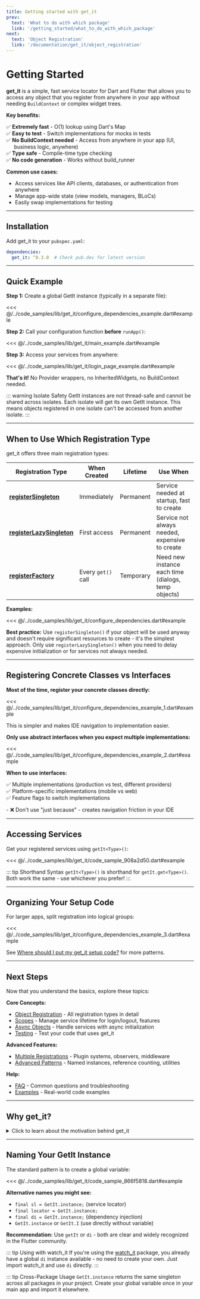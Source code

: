 ```yaml
---
title: Getting started with get_it
prev:
  text: 'What to do with which package'
  link: '/getting_started/what_to_do_with_which_package'
next:
  text: 'Object Registration'
  link: '/documentation/get_it/object_registration'
---
```


# Getting Started

<strong>get_it</strong> is a simple, fast service locator for Dart and Flutter that allows you to access any object that you register from anywhere in your app without needing `BuildContext` or complex widget trees.

<strong>Key benefits:</strong>
<ul style="list-style: none; padding-left: 0;">
  <li style="padding-left: 1.5em; text-indent: -1.5em;">✅ <strong>Extremely fast</strong> - O(1) lookup using Dart's Map</li>
  <li style="padding-left: 1.5em; text-indent: -1.5em;">✅ <strong>Easy to test</strong> - Switch implementations for mocks in tests</li>
  <li style="padding-left: 1.5em; text-indent: -1.5em;">✅ <strong>No BuildContext needed</strong> - Access from anywhere in your app (UI, business logic, anywhere)</li>
  <li style="padding-left: 1.5em; text-indent: -1.5em;">✅ <strong>Type safe</strong> - Compile-time type checking</li>
  <li style="padding-left: 1.5em; text-indent: -1.5em;">✅ <strong>No code generation</strong> - Works without build_runner</li>
</ul>

<strong>Common use cases:</strong>
- Access services like API clients, databases, or authentication from anywhere
- Manage app-wide state (view models, managers, BLoCs)
- Easily swap implementations for testing

---

## Installation

Add get_it to your `pubspec.yaml`:

```yaml
dependencies:
  get_it: ^8.3.0  # Check pub.dev for latest version
```

---

## Quick Example

<strong>Step 1:</strong> Create a global GetIt instance (typically in a separate file):


<<< @/../code_samples/lib/get_it/configure_dependencies_example.dart#example

<strong>Step 2:</strong> Call your configuration function <strong>before</strong> `runApp()`:


<<< @/../code_samples/lib/get_it/main_example.dart#example

<strong>Step 3:</strong> Access your services from anywhere:


<<< @/../code_samples/lib/get_it/login_page_example.dart#example

<strong>That's it!</strong> No Provider wrappers, no InheritedWidgets, no BuildContext needed.

::: warning Isolate Safety
GetIt instances are not thread-safe and cannot be shared across isolates. Each isolate will get its own GetIt instance. This means objects registered in one isolate can't be accessed from another isolate.
:::

---

## When to Use Which Registration Type

get_it offers three main registration types:

| Registration Type | When Created | Lifetime | Use When |
|-------------------|--------------|----------|----------|
| [<strong>registerSingleton</strong>](/documentation/get_it/object_registration#singleton) | Immediately | Permanent | Service needed at startup, fast to create |
| [<strong>registerLazySingleton</strong>](/documentation/get_it/object_registration#lazysingleton) | First access | Permanent | Service not always needed, expensive to create |
| [<strong>registerFactory</strong>](/documentation/get_it/object_registration#factory) | Every `get()` call | Temporary | Need new instance each time (dialogs, temp objects) |

<strong>Examples:</strong>


<<< @/../code_samples/lib/get_it/configure_dependencies.dart#example

<strong>Best practice:</strong> Use `registerSingleton()` if your object will be used anyway and doesn't require significant resources to create - it's the simplest approach. Only use `registerLazySingleton()` when you need to delay expensive initialization or for services not always needed.

---

## Registering Concrete Classes vs Interfaces

<strong>Most of the time, register your concrete classes directly:</strong>


<<< @/../code_samples/lib/get_it/configure_dependencies_example_1.dart#example

This is simpler and makes IDE navigation to implementation easier.

<strong>Only use abstract interfaces when you expect multiple implementations:</strong>


<<< @/../code_samples/lib/get_it/configure_dependencies_example_2.dart#example

<strong>When to use interfaces:</strong>
<ul style="list-style: none; padding-left: 0;">
  <li style="padding-left: 1.5em; text-indent: -1.5em;">✅ Multiple implementations (production vs test, different providers)</li>
  <li style="padding-left: 1.5em; text-indent: -1.5em;">✅ Platform-specific implementations (mobile vs web)</li>
  <li style="padding-left: 1.5em; text-indent: -1.5em;">✅ Feature flags to switch implementations</li>
</ul>
- ❌ Don't use "just because" - creates navigation friction in your IDE

---

## Accessing Services

Get your registered services using `getIt<Type>()`:


<<< @/../code_samples/lib/get_it/code_sample_908a2d50.dart#example

::: tip Shorthand Syntax
`getIt<Type>()` is shorthand for `getIt.get<Type>()`. Both work the same - use whichever you prefer!
:::

---

## Organizing Your Setup Code

For larger apps, split registration into logical groups:


<<< @/../code_samples/lib/get_it/configure_dependencies_example_3.dart#example

See [Where should I put my get_it setup code?](/documentation/get_it/faq#where-should-i-put-my-get-it-setup-code) for more patterns.

---

## Next Steps

Now that you understand the basics, explore these topics:

<strong>Core Concepts:</strong>
- [Object Registration](/documentation/get_it/object_registration) - All registration types in detail
- [Scopes](/documentation/get_it/scopes) - Manage service lifetime for login/logout, features
- [Async Objects](/documentation/get_it/async_objects) - Handle services with async initialization
- [Testing](/documentation/get_it/testing) - Test your code that uses get_it

<strong>Advanced Features:</strong>
- [Multiple Registrations](/documentation/get_it/multiple_registrations) - Plugin systems, observers, middleware
- [Advanced Patterns](/documentation/get_it/advanced) - Named instances, reference counting, utilities

<strong>Help:</strong>
- [FAQ](/documentation/get_it/faq) - Common questions and troubleshooting
- [Examples](/examples/get_it/get_it) - Real-world code examples

---

## Why get_it?

<details>
<summary>Click to learn about the motivation behind get_it</summary>

As your app grows, you need to separate business logic from UI code. This makes your code easier to test and maintain. But how do you access these services from your widgets?

<strong>Traditional approaches and their limitations:</strong>

<strong>InheritedWidget / Provider:</strong>
- ❌ Requires `BuildContext` (not available in business layer)
- ❌ Adds complexity to widget tree
- ❌ Hard to access from background tasks, isolates

<strong>Plain Singletons:</strong>
- ❌ Can't swap implementation for tests
- ❌ Tight coupling to concrete classes
- ❌ No lifecycle management

<strong>IoC/DI Containers:</strong>
- ❌ Slow startup (reflection-based)
- ❌ "Magic" - hard to understand where objects come from
- ❌ Most don't work with Flutter (no reflection)

<strong>get_it solves these problems:</strong>
<ul style="list-style: none; padding-left: 0;">
  <li style="padding-left: 1.5em; text-indent: -1.5em;">✅ Access from anywhere without BuildContext</li>
  <li style="padding-left: 1.5em; text-indent: -1.5em;">✅ Easy to mock for tests (register interface, swap implementation)</li>
  <li style="padding-left: 1.5em; text-indent: -1.5em;">✅ Extremely fast (no reflection, just Map lookup)</li>
  <li style="padding-left: 1.5em; text-indent: -1.5em;">✅ Clear and explicit (you see exactly what's registered)</li>
  <li style="padding-left: 1.5em; text-indent: -1.5em;">✅ Lifecycle management (scopes, disposal)</li>
  <li style="padding-left: 1.5em; text-indent: -1.5em;">✅ Works in pure Dart and Flutter</li>
</ul>

<strong>Service Locator pattern:</strong>

get_it implements the Service Locator pattern - it decouples interface (abstract class) from concrete implementation while allowing access from anywhere.

For deeper understanding, read Martin Fowler's classic article: [Inversion of Control Containers and the Dependency Injection pattern](https://martinfowler.com/articles/injection.html)

</details>

---

## Naming Your GetIt Instance

The standard pattern is to create a global variable:


<<< @/../code_samples/lib/get_it/code_sample_866f5818.dart#example

<strong>Alternative names you might see:</strong>
- `final sl = GetIt.instance;` (service locator)
- `final locator = GetIt.instance;`
- `final di = GetIt.instance;` (dependency injection)
- `GetIt.instance` or `GetIt.I` (use directly without variable)

<strong>Recommendation:</strong> Use `getIt` or `di` - both are clear and widely recognized in the Flutter community.

::: tip Using with watch_it
If you're using the [watch_it](https://pub.dev/packages/watch_it) package, you already have a global `di` instance available - no need to create your own. Just import watch_it and use `di` directly.
:::

::: tip Cross-Package Usage
`GetIt.instance` returns the same singleton across all packages in your project. Create your global variable once in your main app and import it elsewhere.
